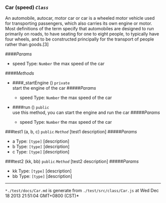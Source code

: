

### Car (speed) *`Class`*

An automobile, autocar, motor car or car is a wheeled motor vehicle 
 used for transporting passengers, which also carries its own engine
 or motor. Most definitions of the term specify that automobiles are designed
 to run primarily on roads, to have seating for one to eight people, to typically
 have four wheels, and to be constructed principally for
 the transport of people rather than goods.[3]

####*Params*
+ speed Type: `Number`  the max speed of the car

####*Methods*
+ ####_startEngine ()   `private`   
start the engine of the car
#####*Params*
    + speed Type: `Number`  the max speed of the car

+ ####run ()  `public`    
use this method, you can start the engine and run the car
#####*Params*
    + speed Type: `Number`  the max speed of the car




###test1 (a, b, c)  `public`    *`Method`*
[test1 description]
#####*Params*
+ a Type: `[type]`  [description]
+ b Type: `[type]`  [description]
+ c Type: `[type]`  [description]

###test2 (kk, bb)  `public`    *`Method`*
[test2 description]
#####*Params*
+ kk Type: `[type]`  [description]
+ bb Type: `[type]`  [description]


---
`*./test/docs/Car.md` is generate from `./test/src/class/Car.js` at Wed Dec 18 2013 21:51:04 GMT+0800 (CST)*
